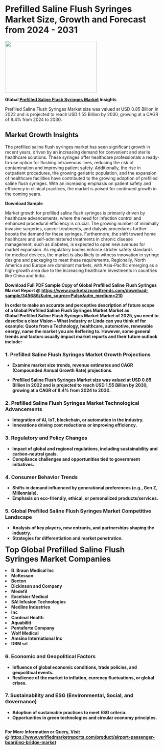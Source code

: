 <H1>Prefilled Saline Flush Syringes Market Size, Growth and Forecast from 2024 - 2031</H1><img class="aligncenter size-medium wp-image-584254" src="https://thirdeyenews.in/wp-content/uploads/2024/09/Global-Market-Research-300x168.jpeg" alt="" width="300" height="168" /><p><strong>Global&nbsp;<a href="https://www.marketsizeandtrends.com/download-sample/345686/&amp;utm_source=Pulse&amp;utm_medium=210">Prefilled Saline Flush Syringes Market</a> Insights</strong></p><p>Prefilled Saline Flush Syringes Market size was valued at USD 0.85 Billion in 2022 and is projected to reach USD 1.55 Billion by 2030, growing at a CAGR of 8.4% from 2024 to 2030.</p><p><h2>Market Growth Insights</h2> <p>The prefilled saline flush syringes market has seen significant growth in recent years, driven by an increasing demand for convenient and sterile healthcare solutions. These syringes offer healthcare professionals a ready-to-use option for flushing intravenous lines, reducing the risk of contamination and improving patient safety. Additionally, the rise in outpatient procedures, the growing geriatric population, and the expansion of healthcare facilities have contributed to the growing adoption of prefilled saline flush syringes. With an increasing emphasis on patient safety and efficiency in clinical practices, the market is poised for continued growth in the coming years.</p> <p><strong>Download Sample</strong></p> <p>Market growth for prefilled saline flush syringes is primarily driven by healthcare advancements, where the need for infection control and enhanced procedural efficiency is crucial. The growing number of minimally invasive surgeries, cancer treatments, and dialysis procedures further boosts the demand for these syringes. Furthermore, the shift toward home healthcare and self-administered treatments in chronic disease management, such as diabetes, is expected to open new avenues for market expansion. As regulatory bodies enforce stricter safety standards for medical devices, the market is also likely to witness innovation in syringe designs and packaging to meet these requirements. Regionally, North America and Europe are dominant markets, with Asia-Pacific emerging as a high-growth area due to the increasing healthcare investments in countries like China and India.</p> <p><strong></p><p><span class=""><strong>Download Full PDF Sample Copy of Global Prefilled Saline Flush Syringes Market Report</strong> @ <a href="https://www.marketsizeandtrends.com/download-sample/345686/&amp;utm_source=Pulse&amp;utm_medium=210" target="_blank">https://www.marketsizeandtrends.com/download-sample/345686/&amp;utm_source=Pulse&amp;utm_medium=210</a></span></p><p>In order to make an accurate and perceptive description of future scope of a Global&nbsp;Prefilled Saline Flush Syringes Market Market as Global&nbsp;Prefilled Saline Flush Syringes Market Market of 2025, you need to describe a clear Vision &ndash; What Industry or Linda can you think of for example: Quote from a Technology, healthcare, automotive, renewable energy, name the market you are Reffering to. However, some general trends and factors usually impact market reports and their future outlook include:</p><h3>1.&nbsp;<strong>Prefilled Saline Flush Syringes Market Growth Projections</strong></h3><ul><li>Examine market size trends, revenue estimates and CAGR (Compounded Annual Growth Rate) projections.</li><li><p>Prefilled Saline Flush Syringes Market size was valued at USD 0.85 Billion in 2022 and is projected to reach USD 1.55 Billion by 2030, growing at a CAGR of 8.4% from 2024 to 2030.</p></li></ul><h3>2.&nbsp;<strong>Prefilled Saline Flush Syringes Market Technological Advancements</strong></h3><ul><li>Integration of AI, IoT, blockchain, or automation in the industry.</li><li>Innovations driving cost reductions or improving efficiency.</li></ul><h3>3.&nbsp;<strong>Regulatory and Policy Changes</strong></h3><ul><li>Impact of global and regional regulations, including sustainability and carbon-neutral goals.</li><li>Compliance challenges and opportunities tied to government initiatives.</li></ul><h3>4.&nbsp;<strong>Consumer Behavior Trends</strong></h3><ul><li>Shifts in demand influenced by generational preferences (e.g., Gen Z, Millennials).</li><li>Emphasis on eco-friendly, ethical, or personalized products/services.</li></ul><h3>5.&nbsp;<strong>Global Prefilled Saline Flush Syringes Market Competitive Landscape</strong></h3><ul><li>Analysis of key players, new entrants, and partnerships shaping the industry.</li><li>Strategies for differentiation and market penetration.</li></ul><p data-pm-slice="1 1 []"><span style="color: inherit; font-family: inherit; font-size: 25px;">Top Global Prefilled Saline Flush Syringes Market Companies</span></p><div class="" data-test-id=""><p><li>B. Braun Medical Inc</li><li> McKesson</li><li> Becton</li><li> Dickinson and Company</li><li> Medefil</li><li> Excelsior Medical</li><li> SAI Infusion Technologies</li><li> Medline Industries</li><li> Inc</li><li> Cardinal Health</li><li> Aquabiliti</li><li> Pentaferte Company</li><li> Wolf Medical</li><li> Amsino International Inc</li><li> DBM srl</li></p></div><h3>6.&nbsp;<strong>Economic and Geopolitical Factors</strong></h3><ul><li>Influence of global economic conditions, trade policies, and geopolitical events.</li><li>Resilience of the market to inflation, currency fluctuations, or global crises.</li></ul><h3>7.&nbsp;<strong>Sustainability and ESG (Environmental, Social, and Governance)</strong></h3><ul><li>Adoption of sustainable practices to meet ESG criteria.</li><li>Opportunities in green technologies and circular economy principles.</li></ul><h2><strong style="font-size: 14px;">For More Information or Query, Visit @&nbsp;</strong><a style="background-color: #ffffff; font-size: 14px;" href="https://www.marketsizeandtrends.com/report/prefilled-saline-flush-syringes-market/" target="_blank">https://www.verifiedmarketreports.com/product/airport-passenger-boarding-bridge-market</a></h2>
